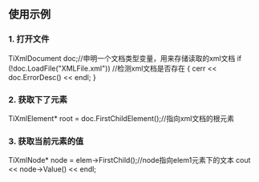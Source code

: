 ## 使用示例 
### 1. 打开文件
TiXmlDocument doc;//申明一个文档类型变量，用来存储读取的xml文档
    if (!doc.LoadFile("XMLFile.xml"))	//检测xml文档是否存在
    {
        cerr << doc.ErrorDesc() << endl;
    }
    
### 2. 获取下了元素
TiXmlElement* root = doc.FirstChildElement();//指向xml文档的根元素

### 3. 获取当前元素的值
TiXmlNode* node = elem->FirstChild();//node指向elem1元素下的文本  cout << node->Value() << endl;
